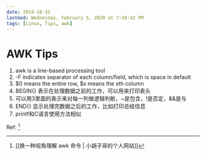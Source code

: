 ```yaml
---
date: 2019-10-31
lastmod: Wednesday, February 5, 2020 at 7:50:42 PM
tags: [Linux, Tips, awk]
---
```

# AWK Tips

1. awk is a line-based processing tool
2. -F indicates separator of each column/field, which is space in default
3. $0 means the entire row, $x means the xth column
4. BEGIN{} 表示在处理数据之前的工作，可以用来打印表头
5. 可以用3里面的表示来对每一列做逻辑判断，~是包含，!是否定，&&是与
6. END{} 显示处理完数据之后的工作，比如打印总结信息
7. printf和C语言使用方法相似



Ref: [^B48E31052FAB]


[^B48E31052FAB]: [[换一种视角理解 awk 命令 | 小胡子哥的个人网站]]
